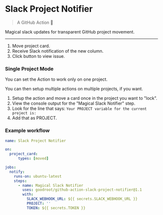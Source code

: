 # Slack Project Notifier

> A GitHub Action :rainbow:

Magical slack updates for transparent GitHub project movement.

---

1. Move project card.
2. Receive Slack notification of the new column.
3. Click button to view issue.

### Single Project Mode

You can set the Action to work only on one project.

You can then setup multiple actions on multiple projects, if you want.

1. Setup the action and move a card once in the project you want to "lock".
2. View the console output for the "Magical Slack Notifier" step.
3. Look for the line that says: `Your PROJECT variable for the current project is:`
4. Add that as PROJECT.

### Example workflow

```yaml
name: Slack Project Notifier

on:
  project_card:
      types: [moved]

jobs:
  notify:
    runs-on: ubuntu-latest
    steps:
      - name: Magical Slack Notifier
        uses: goodroot/github-action-slack-project-notifier@1.1
        with:
          SLACK_WEBHOOK_URL: ${{ secrets.SLACK_WEBHOOK_URL }}
          PROJECT: ''
          TOKEN: ${{ secrets.TOKEN }}
```
